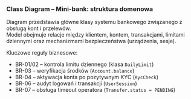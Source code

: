 ### Class Diagram – Mini-bank: struktura domenowa

Diagram przedstawia główne klasy systemu bankowego związanego z obsługą kont i przelewów.  
Model obejmuje relacje między klientem, kontem, transakcjami, limitami dziennymi oraz mechanizmami bezpieczeństwa (urządzenia, sesje).

Kluczowe reguły biznesowe:
- BR-01/02 – kontrola limitu dziennego (klasa `DailyLimit`)
- BR-03 – weryfikacja środków (`Account.balance`)
- BR-04 – aktywacja konta po pozytywnym KYC (`KycCheck`)
- BR-06 – audyt logowań i transakcji (`UserSession`)
- BR-07 – obsługa timeout operatora (`Transfer.status = PENDING`)
